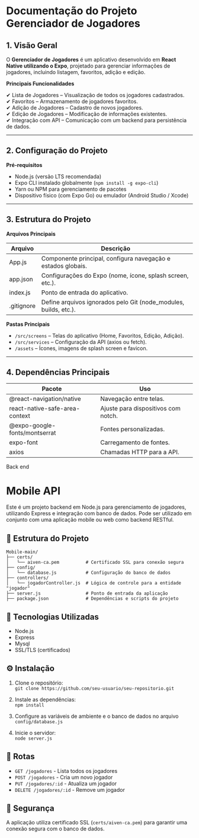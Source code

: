# Documentação do Projeto Gerenciador de Jogadores

## 1. Visão Geral

O **Gerenciador de Jogadores** é um aplicativo desenvolvido em **React Native utilizando o Expo**, projetado para gerenciar informações de jogadores, incluindo listagem, favoritos, adição e edição.

**Principais Funcionalidades**

✔ Lista de Jogadores – Visualização de todos os jogadores cadastrados.  
✔ Favoritos – Armazenamento de jogadores favoritos.  
✔ Adição de Jogadores – Cadastro de novos jogadores.  
✔ Edição de Jogadores – Modificação de informações existentes.  
✔ Integração com API – Comunicação com um backend para persistência de dados.  

---

## 2. Configuração do Projeto

**Pré-requisitos**

- Node.js (versão LTS recomendada)  
- Expo CLI instalado globalmente (`npm install -g expo-cli`)  
- Yarn ou NPM para gerenciamento de pacotes  
- Dispositivo físico (com Expo Go) ou emulador (Android Studio / Xcode)  

---

## 3. Estrutura do Projeto

**Arquivos Principais**

| Arquivo      | Descrição                                                   |
|--------------|-------------------------------------------------------------|
| App.js       | Componente principal, configura navegação e estados globais.|
| app.json     | Configurações do Expo (nome, ícone, splash screen, etc.).   |
| index.js     | Ponto de entrada do aplicativo.                             |
| .gitignore   | Define arquivos ignorados pelo Git (node_modules, builds, etc.).|

**Pastas Principais**

- `/src/screens` – Telas do aplicativo (Home, Favoritos, Edição, Adição).  
- `/src/services` – Configuração da API (axios ou fetch).  
- `/assets` – Ícones, imagens de splash screen e favicon.  

---

## 4. Dependências Principais

| Pacote                            | Uso                                     |
|----------------------------------|-----------------------------------------|
| @react-navigation/native         | Navegação entre telas.                  |
| react-native-safe-area-context   | Ajuste para dispositivos com notch.     |
| @expo-google-fonts/montserrat    | Fontes personalizadas.                  |
| expo-font                        | Carregamento de fontes.                 |
| axios                            | Chamadas HTTP para a API.               |



Back end
# Mobile API

Este é um projeto backend em Node.js para gerenciamento de jogadores, utilizando Express e integração com banco de dados. Pode ser utilizado em conjunto com uma aplicação mobile ou web como backend RESTful.

## 📁 Estrutura do Projeto

```
Mobile-main/
├── certs/
│   └── aiven-ca.pem          # Certificado SSL para conexão segura
├── config/
│   └── database.js           # Configuração do banco de dados
├── controllers/
│   └── jogadorController.js  # Lógica de controle para a entidade "jogador"
├── server.js                 # Ponto de entrada da aplicação
├── package.json              # Dependências e scripts do projeto
```

## 🚀 Tecnologias Utilizadas

- Node.js  
- Express  
- Mysql  
- SSL/TLS (certificados)

## ⚙️ Instalação

1. Clone o repositório:  
   `git clone https://github.com/seu-usuario/seu-repositorio.git`

2. Instale as dependências:  
   `npm install`

3. Configure as variáveis de ambiente e o banco de dados no arquivo `config/database.js`

4. Inicie o servidor:  
   `node server.js`

## 📡 Rotas

- `GET /jogadores`        - Lista todos os jogadores  
- `POST /jogadores`       - Cria um novo jogador  
- `PUT /jogadores/:id`    - Atualiza um jogador  
- `DELETE /jogadores/:id` - Remove um jogador

## 🔐 Segurança

A aplicação utiliza certificado SSL (`certs/aiven-ca.pem`) para garantir uma conexão segura com o banco de dados.
